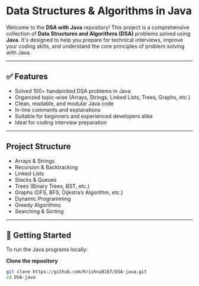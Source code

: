 # Data Structures & Algorithms in Java

Welcome to the **DSA with Java** repository! This project is a comprehensive collection of **Data Structures and Algorithms (DSA)** problems solved using **Java**. It's designed to help you prepare for technical interviews, improve your coding skills, and understand the core principles of problem solving with Java.

---

## ✅ Features

-  Solved 100+ handpicked DSA problems in Java
-  Organized topic-wise (Arrays, Strings, Linked Lists, Trees, Graphs, etc.)
-  Clean, readable, and modular Java code
-  In-line comments and explanations
-  Suitable for beginners and experienced developers alike
-  Ideal for coding interview preparation

---

##  Project Structure


-  Arrays & Strings
-  Recursion & Backtracking
-  Linked Lists
-  Stacks & Queues
-  Trees (Binary Trees, BST, etc.)
-  Graphs (DFS, BFS, Dijkstra’s Algorithm, etc.)
-  Dynamic Programming
-  Greedy Algorithms
-  Searching & Sorting

---

## 🚀 Getting Started

To run the Java programs locally:

 **Clone the repository**
   ```bash
   git clone https://github.com/Krishna8167/DSA-java.git
   cd DSA-java


